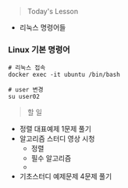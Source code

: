 >Today's Lesson
- 리눅스 명령어들


### Linux 기본 명령어
```
# 리눅스 접속
docker exec -it ubuntu /bin/bash

# user 변경
su user02
```



>할 일
- 정렬 대표예제 1문제 풀기
- 알고리즘 스터디 영상 시청
  - 정렬
  - 필수 알고리즘
  - 
- 기초스터디 예제문제 4문제 풀기
